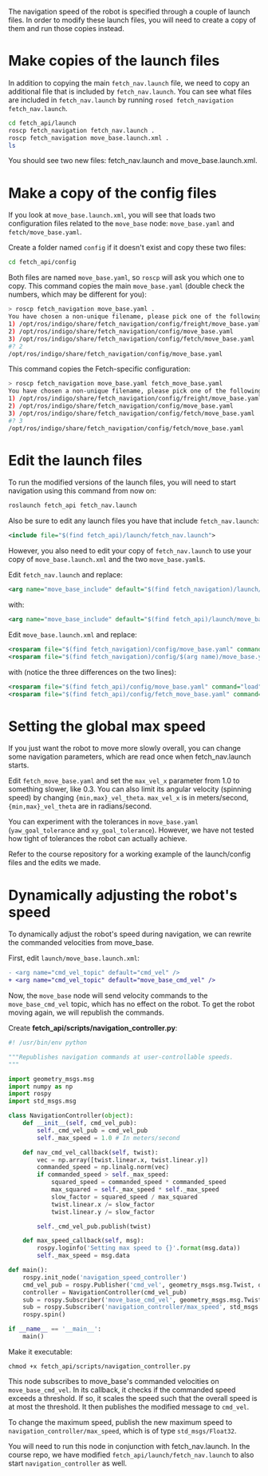 The navigation speed of the robot is specified through a couple of launch files.
In order to modify these launch files, you will need to create a copy of them and run those copies instead.

# Make copies of the launch files
In addition to copying the main `fetch_nav.launch` file, we need to copy an additional file that is included by `fetch_nav.launch`.
You can see what files are included in `fetch_nav.launch` by running `rosed fetch_navigation fetch_nav.launch`.

```bash
cd fetch_api/launch
roscp fetch_navigation fetch_nav.launch .
roscp fetch_navigation move_base.launch.xml .
ls
```

You should see two new files: fetch_nav.launch and move_base.launch.xml.

# Make a copy of the config files
If you look at `move_base.launch.xml`, you will see that loads two configuration files related to the `move_base` node: `move_base.yaml` and `fetch/move_base.yaml`.

Create a folder named `config` if it doesn't exist and copy these two files:
```bash
cd fetch_api/config
```

Both files are named `move_base.yaml`, so `roscp` will ask you which one to copy.
This command copies the main `move_base.yaml` (double check the numbers, which may be different for you):
```bash
> roscp fetch_navigation move_base.yaml .
You have chosen a non-unique filename, please pick one of the following:
1) /opt/ros/indigo/share/fetch_navigation/config/freight/move_base.yaml
2) /opt/ros/indigo/share/fetch_navigation/config/move_base.yaml
3) /opt/ros/indigo/share/fetch_navigation/config/fetch/move_base.yaml
#? 2
/opt/ros/indigo/share/fetch_navigation/config/move_base.yaml
```

This command copies the Fetch-specific configuration:
```bash
> roscp fetch_navigation move_base.yaml fetch_move_base.yaml
You have chosen a non-unique filename, please pick one of the following:
1) /opt/ros/indigo/share/fetch_navigation/config/freight/move_base.yaml
2) /opt/ros/indigo/share/fetch_navigation/config/move_base.yaml
3) /opt/ros/indigo/share/fetch_navigation/config/fetch/move_base.yaml
#? 3
/opt/ros/indigo/share/fetch_navigation/config/fetch/move_base.yaml
```

# Edit the launch files
To run the modified versions of the launch files, you will need to start navigation using this command from now on:
```bash
roslaunch fetch_api fetch_nav.launch
```

Also be sure to edit any launch files you have that include `fetch_nav.launch`:
```xml
<include file="$(find fetch_api)/launch/fetch_nav.launch">
```

However, you also need to edit your copy of `fetch_nav.launch` to use your copy of `move_base.launch.xml` and the two `move_base.yaml`s.

Edit `fetch_nav.launch` and replace:
```xml
<arg name="move_base_include" default="$(find fetch_navigation)/launch/include/move_base.launch.xml" />
```
with:
```xml
<arg name="move_base_include" default="$(find fetch_api)/launch/move_base.launch.xml" />
```

Edit `move_base.launch.xml` and replace:
```xml
<rosparam file="$(find fetch_navigation)/config/move_base.yaml" command="load" />
<rosparam file="$(find fetch_navigation)/config/$(arg name)/move_base.yaml" command="load" />
```
with (notice the three differences on the two lines):
```xml
<rosparam file="$(find fetch_api)/config/move_base.yaml" command="load" />
<rosparam file="$(find fetch_api)/config/fetch_move_base.yaml" command="load" />
```

# Setting the global max speed
If you just want the robot to move more slowly overall, you can change some navigation parameters, which are read once when fetch_nav.launch starts.

Edit `fetch_move_base.yaml` and set the `max_vel_x` parameter from 1.0 to something slower, like 0.3.
You can also limit its angular velocity (spinning speed) by changing `{min,max}_vel_theta`.
`max_vel_x` is in meters/second, `{min,max}_vel_theta` are in radians/second.

You can experiment with the tolerances in `move_base.yaml` (`yaw_goal_tolerance` and `xy_goal_tolerance`).
However, we have not tested how tight of tolerances the robot can actually achieve.

Refer to the course repository for a working example of the launch/config files and the edits we made.

# Dynamically adjusting the robot's speed
To dynamically adjust the robot's speed during navigation, we can rewrite the commanded velocities from move_base.

First, edit `launch/move_base.launch.xml`:
```diff
- <arg name="cmd_vel_topic" default="cmd_vel" />
+ <arg name="cmd_vel_topic" default="move_base_cmd_vel" />
```

Now, the `move_base` node will send velocity commands to the `move_base_cmd_vel` topic, which has no effect on the robot.
To get the robot moving again, we will republish the commands.

Create **fetch_api/scripts/navigation_controller.py**:
```py
#! /usr/bin/env python

"""Republishes navigation commands at user-controllable speeds.
"""

import geometry_msgs.msg
import numpy as np
import rospy
import std_msgs.msg

class NavigationController(object):
    def __init__(self, cmd_vel_pub):
        self._cmd_vel_pub = cmd_vel_pub
        self._max_speed = 1.0 # In meters/second

    def nav_cmd_vel_callback(self, twist):
        vec = np.array([twist.linear.x, twist.linear.y])
        commanded_speed = np.linalg.norm(vec)
        if commanded_speed > self._max_speed:
            squared_speed = commanded_speed * commanded_speed
            max_squared = self._max_speed * self._max_speed
            slow_factor = squared_speed / max_squared
            twist.linear.x /= slow_factor
            twist.linear.y /= slow_factor

        self._cmd_vel_pub.publish(twist)

    def max_speed_callback(self, msg):
        rospy.loginfo('Setting max speed to {}'.format(msg.data))
        self._max_speed = msg.data

def main():
    rospy.init_node('navigation_speed_controller')
    cmd_vel_pub = rospy.Publisher('cmd_vel', geometry_msgs.msg.Twist, queue_size=10)
    controller = NavigationController(cmd_vel_pub)
    sub = rospy.Subscriber('move_base_cmd_vel', geometry_msgs.msg.Twist, controller.nav_cmd_vel_callback)
    sub = rospy.Subscriber('navigation_controller/max_speed', std_msgs.msg.Float32, controller.max_speed_callback)
    rospy.spin()

if __name__ == '__main__':
    main()
```

Make it executable:
```
chmod +x fetch_api/scripts/navigation_controller.py
```

This node subscribes to move_base's commanded velocities on `move_base_cmd_vel`.
In its callback, it checks if the commanded speed exceeds a threshold.
If so, it scales the speed such that the overall speed is at most the threshold.
It then publishes the modified message to `cmd_vel`.

To change the maximum speed, publish the new maximum speed to `navigation_controller/max_speed`, which is of type `std_msgs/Float32`.

You will need to run this node in conjunction with fetch_nav.launch.
In the course repo, we have modified `fetch_api/launch/fetch_nav.launch` to also start `navigation_controller` as well.